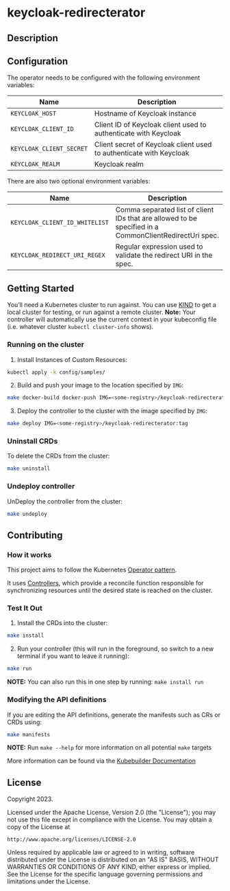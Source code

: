 # keycloak-redirecterator

## Description

## Configuration

The operator needs to be configured with the following environment variables:

| Name | Description |
| ---- | ----------- |
| `KEYCLOAK_HOST` | Hostname of Keycloak instance |
| `KEYCLOAK_CLIENT_ID` | Client ID of Keycloak client used to authenticate with Keycloak |
| `KEYCLOAK_CLIENT_SECRET` | Client secret of Keycloak client used to authenticate with Keycloak |
| `KEYCLOAK_REALM` | Keycloak realm |

There are also two optional environment variables:

| Name | Description |
| ---- | ----------- |
| `KEYCLOAK_CLIENT_ID_WHITELIST` | Comma separated list of client IDs that are allowed to be specified in a CommonClientRedirectUri spec. |
| `KEYCLOAK_REDIRECT_URI_REGEX` | Regular expression used to validate the redirect URI in the spec. |

## Getting Started
You’ll need a Kubernetes cluster to run against. You can use [KIND](https://sigs.k8s.io/kind) to get a local cluster for testing, or run against a remote cluster.
**Note:** Your controller will automatically use the current context in your kubeconfig file (i.e. whatever cluster `kubectl cluster-info` shows).

### Running on the cluster
1. Install Instances of Custom Resources:

```sh
kubectl apply -k config/samples/
```

2. Build and push your image to the location specified by `IMG`:

```sh
make docker-build docker-push IMG=<some-registry>/keycloak-redirecterator:tag
```

3. Deploy the controller to the cluster with the image specified by `IMG`:

```sh
make deploy IMG=<some-registry>/keycloak-redirecterator:tag
```

### Uninstall CRDs
To delete the CRDs from the cluster:

```sh
make uninstall
```

### Undeploy controller
UnDeploy the controller from the cluster:

```sh
make undeploy
```

## Contributing

### How it works
This project aims to follow the Kubernetes [Operator pattern](https://kubernetes.io/docs/concepts/extend-kubernetes/operator/).

It uses [Controllers](https://kubernetes.io/docs/concepts/architecture/controller/),
which provide a reconcile function responsible for synchronizing resources until the desired state is reached on the cluster.

### Test It Out
1. Install the CRDs into the cluster:

```sh
make install
```

2. Run your controller (this will run in the foreground, so switch to a new terminal if you want to leave it running):

```sh
make run
```

**NOTE:** You can also run this in one step by running: `make install run`

### Modifying the API definitions
If you are editing the API definitions, generate the manifests such as CRs or CRDs using:

```sh
make manifests
```

**NOTE:** Run `make --help` for more information on all potential `make` targets

More information can be found via the [Kubebuilder Documentation](https://book.kubebuilder.io/introduction.html)

## License

Copyright 2023.

Licensed under the Apache License, Version 2.0 (the "License");
you may not use this file except in compliance with the License.
You may obtain a copy of the License at

    http://www.apache.org/licenses/LICENSE-2.0

Unless required by applicable law or agreed to in writing, software
distributed under the License is distributed on an "AS IS" BASIS,
WITHOUT WARRANTIES OR CONDITIONS OF ANY KIND, either express or implied.
See the License for the specific language governing permissions and
limitations under the License.

